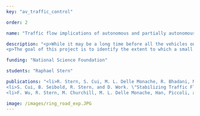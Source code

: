 ```yaml
---
key: "av_traffic_control"

order: 2

name: "Traffic flow implications of autonomous and partially autonomous vehicles"

description: "<p>While it may be a long time before all the vehicles on our roadways are completely automated (if ever), it is likely that in the near future there will be an increasing number of autonomous (or partially autonomous) vehicles. These vehicles will likely drive somewhat differently than human drivers, and will thus influence the traffic dynamics. Similar to the shift from Eularian to Lagrangian traffic state estimation that occured when GPS-enabled smartphones entered the mainstream, a similar shift from Eularian control (control at fixed locations in the infrastructure, e.g., ramp metering) to Lagrangian control in the traffic flow may be possible, even with just a small number of autonomous vehicles in the traffic that can be controlled to control the overall traffic flow.</p>
<p>The goal of this project is to identify the extent to which a small number of autonomous vehicles in the traffic flow (e.g., 5% of vehicles) are able to alter the traffic dynamics and mitigate adverse emergent phenomena such as traffic oscillations or phantom traffic jams. The work includes both theoretical contributions on traffic stability as well as extensive experimental work demonstrating the ability of a single autonomous vehicle in a flow of 20 human-piloted vehicles to completely eliminate traffic instabilities reducing overall fuel consumption by nearly 40%.</p>"

funding: "National Science Foundation"

students: "Raphael Stern"

publications: "<li>R. Stern, S. Cui, M. L. Delle Monache, R. Bhadani, M. Bunting, M. Churchill, N. Hamilton, R. Haulcy, H. Pohlmann, F. Wu, B. Piccoli, B. Seibold, J. Sprinkle, D. Work. \"Dissipation of stop-and-go waves via control of autonomous vehicles: Field experiments.\" <em>Transportation Research Part C: Emerging Technologies</em>, 2018. <strong>Download: </strong><a href='https://www.sciencedirect.com/science/article/pii/S0968090X18301517'>manuscript</a>.</li>
<li>S. Cui, B. Seibold, R. Stern, and D. Work. \"Stabilizing Traffic Flow via a Single Autonomous Vehicle: Possibilities and Limitations.\" <em>in Proceedings of the IEEE Intelligent Vehicle Symposium, Redondo Beach, CA</em>, June 2017. <strong>Download: </strong><a href='https://ieeexplore.ieee.org/document/7995897/'>manuscript</a>.</li>
<li>F. Wu, R. Stern, M. Churchill, M. L. Delle Monache, Han, Piccoli, and D. Work. \"Measuring fuel consumption in oscillatory traffic: experimental results\" <em>in Proceedings of the Transportation Research Board Annual Meeting, Washington, DC</em>, January 2017. <strong>Download: </strong><a href='https://hal.archives-ouvertes.fr/hal-01516133/document'>manuscript</a>.</li>"

image: /images/ring_road_exp.JPG
---
```

